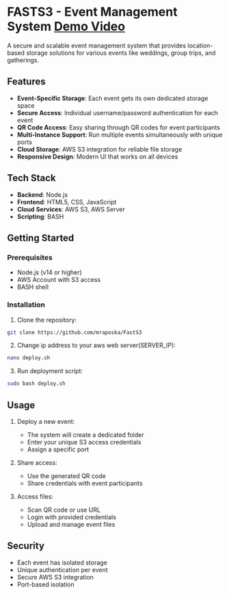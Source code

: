 # FASTS3 - Event Management System [Demo Video](https://www.youtube.com/watch?v=5e69Yg-t4wo)

A secure and scalable event management system that provides location-based storage solutions for various events like weddings, group trips, and gatherings.

## Features

- **Event-Specific Storage**: Each event gets its own dedicated storage space
- **Secure Access**: Individual username/password authentication for each event
- **QR Code Access**: Easy sharing through QR codes for event participants
- **Multi-Instance Support**: Run multiple events simultaneously with unique ports
- **Cloud Storage**: AWS S3 integration for reliable file storage
- **Responsive Design**: Modern UI that works on all devices

## Tech Stack

- **Backend**: Node.js
- **Frontend**: HTML5, CSS, JavaScript
- **Cloud Services**: AWS S3, AWS Server
- **Scripting**: BASH

## Getting Started

### Prerequisites

- Node.js (v14 or higher)
- AWS Account with S3 access
- BASH shell

### Installation

1. Clone the repository:
```bash
git clone https://github.com/mraposka/FastS3
```

2. Change ip address to your aws web server(SERVER_IP):
```bash
nano deploy.sh
```

3. Run deployment script:
```bash
sudo bash deploy.sh
```

## Usage

1. Deploy a new event:
   - The system will create a dedicated folder
   - Enter your unique S3 access credentials
   - Assign a specific port

2. Share access:
   - Use the generated QR code
   - Share credentials with event participants

3. Access files:
   - Scan QR code or use URL
   - Login with provided credentials
   - Upload and manage event files

## Security

- Each event has isolated storage
- Unique authentication per event
- Secure AWS S3 integration
- Port-based isolation
